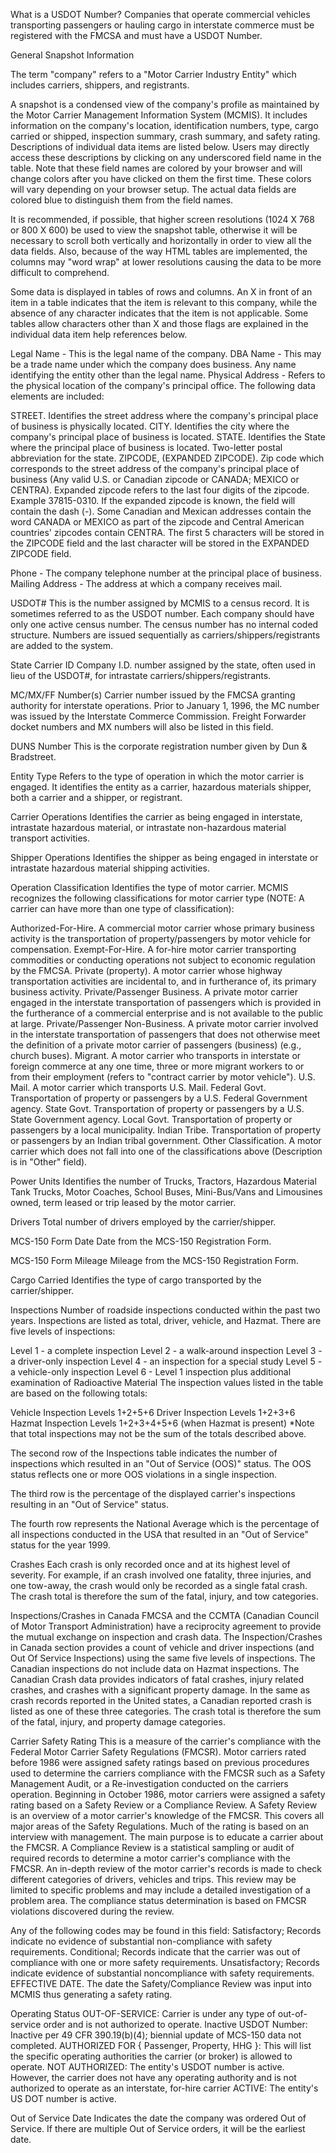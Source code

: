 What is a USDOT Number?
Companies that operate commercial vehicles transporting passengers or hauling cargo in interstate commerce must be registered with the FMCSA and must have a USDOT Number. 



General Snapshot Information

The term "company" refers to a "Motor Carrier Industry Entity" which includes carriers, shippers, and registrants.

A snapshot is a condensed view of the company's profile as maintained by the Motor Carrier Management Information System (MCMIS). It includes information on the company's location, identification numbers, type, cargo carried or shipped, inspection summary, crash summary, and safety rating. Descriptions of individual data items are listed below. Users may directly access these descriptions by clicking on any underscored field name in the table. Note that these field names are colored by your browser and will change colors after you have clicked on them the first time. These colors will vary depending on your browser setup. The actual data fields are colored blue to distinguish them from the field names.

It is recommended, if possible, that higher screen resolutions (1024 X 768 or 800 X 600) be used to view the snapshot table, otherwise it will be necessary to scroll both vertically and horizontally in order to view all the data fields. Also, because of the way HTML tables are implemented, the columns may "word wrap" at lower resolutions causing the data to be more difficult to comprehend.

Some data is displayed in tables of rows and columns. An X in front of an item in a table indicates that the item is relevant to this company, while the absence of any character indicates that the item is not applicable. Some tables allow characters other than X and those flags are explained in the individual data item help references below.


Legal Name - This is the legal name of the company.
DBA Name - This may be a trade name under which the company does business. Any name identifying the entity other than the legal name.
Physical Address - Refers to the physical location of the company's principal office. The following data elements are included:

STREET. Identifies the street address where the company's principal place of business is physically located.
CITY. Identifies the city where the company's principal place of business is located.
STATE. Identifies the State where the principal place of business is located. Two-letter postal abbreviation for the state.
ZIPCODE, (EXPANDED ZIPCODE). Zip code which corresponds to the street address of the company's principal place of business (Any valid U.S. or Canadian zipcode or CANADA; MEXICO or CENTRA). Expanded zipcode refers to the last four digits of the zipcode. Example 37815-0310. If the expanded zipcode is known, the field will contain the dash (-). Some Canadian and Mexican addresses contain the word CANADA or MEXICO as part of the zipcode and Central American countries' zipcodes contain CENTRA. The first 5 characters will be stored in the ZIPCODE field and the last character will be stored in the EXPANDED ZIPCODE field.


Phone - The company telephone number at the principal place of business.
Mailing Address - The address at which a company receives mail.


USDOT#
This is the number assigned by MCMIS to a census record. It is sometimes referred to as the USDOT number. Each company should have only one active census number. The census number has no internal coded structure. Numbers are issued sequentially as carriers/shippers/registrants are added to the system.



State Carrier ID
Company I.D. number assigned by the state, often used in lieu of the USDOT#, for intrastate carriers/shippers/registrants.


MC/MX/FF Number(s)
Carrier number issued by the FMCSA granting authority for interstate operations. Prior to January 1, 1996, the MC number was issued by the Interstate Commerce Commission. Freight Forwarder docket numbers and MX numbers will also be listed in this field.


DUNS Number
This is the corporate registration number given by Dun & Bradstreet.


Entity Type
Refers to the type of operation in which the motor carrier is engaged. It identifies the entity as a carrier, hazardous materials shipper, both a carrier and a shipper, or registrant.


Carrier Operations
Identifies the carrier as being engaged in interstate, intrastate hazardous material, or intrastate non-hazardous material transport activities.


Shipper Operations
Identifies the shipper as being engaged in interstate or intrastate hazardous material shipping activities.


Operation Classification
Identifies the type of motor carrier. MCMIS recognizes the following classifications for motor carrier type (NOTE: A carrier can have more than one type of classification):

Authorized-For-Hire. A commercial motor carrier whose primary business activity is the transportation of property/passengers by motor vehicle for compensation.
Exempt-For-Hire. A for-hire motor carrier transporting commodities or conducting operations not subject to economic regulation by the FMCSA.
Private (property). A motor carrier whose highway transportation activities are incidental to, and in furtherance of, its primary business activity.
Private/Passenger Business. A private motor carrier engaged in the interstate transportation of passengers which is provided in the furtherance of a commercial enterprise and is not available to the public at large.
Private/Passenger Non-Business. A private motor carrier involved in the interstate transportation of passengers that does not otherwise meet the definition of a private motor carrier of passengers (business) (e.g., church buses).
Migrant. A motor carrier who transports in interstate or foreign commerce at any one time, three or more migrant workers to or from their employment (refers to "contract carrier by motor vehicle").
U.S. Mail. A motor carrier which transports U.S. Mail.
Federal Govt. Transportation of property or passengers by a U.S. Federal Government agency.
State Govt. Transportation of property or passengers by a U.S. State Government agency.
Local Govt. Transportation of property or passengers by a local municipality.
Indian Tribe. Transportation of property or passengers by an Indian tribal government.
Other Classification. A motor carrier which does not fall into one of the classifications above (Description is in "Other" field).

Power Units
Identifies the number of Trucks, Tractors, Hazardous Material Tank Trucks, Motor Coaches, School Buses, Mini-Bus/Vans and Limousines owned, term leased or trip leased by the motor carrier.


Drivers
Total number of drivers employed by the carrier/shipper.


MCS-150 Form Date
Date from the MCS-150 Registration Form.


MCS-150 Form Mileage
Mileage from the MCS-150 Registration Form.


Cargo Carried
Identifies the type of cargo transported by the carrier/shipper.

Inspections
Number of roadside inspections conducted within the past two years. Inspections are listed as total, driver, vehicle, and Hazmat. There are five levels of inspections:

Level 1 - a complete inspection
Level 2 - a walk-around inspection
Level 3 - a driver-only inspection
Level 4 - an inspection for a special study
Level 5 - a vehicle-only inspection
Level 6 - Level 1 inspection plus additional examination of Radioactive Material
The inspection values listed in the table are based on the following totals:

Vehicle Inspection
Levels 1+2+5+6
Driver Inspection
Levels 1+2+3+6
Hazmat Inspection
Levels 1+2+3+4+5+6 (when Hazmat is present)
*Note that total inspections may not be the sum of the totals described above.

The second row of the Inspections table indicates the number of inspections which resulted in an "Out of Service (OOS)" status. The OOS status reflects one or more OOS violations in a single inspection.

The third row is the percentage of the displayed carrier's inspections resulting in an "Out of Service" status.

The fourth row represents the National Average which is the percentage of all inspections conducted in the USA that resulted in an "Out of Service" status for the year 1999.

Crashes
Each crash is only recorded once and at its highest level of severity. For example, if an crash involved one fatality, three injuries, and one tow-away, the crash would only be recorded as a single fatal crash. The crash total is therefore the sum of the fatal, injury, and tow categories.


Inspections/Crashes in Canada
FMCSA and the CCMTA (Canadian Council of Motor Transport Administration) have a reciprocity agreement to provide the mutual exchange on inspection and crash data. The Inspection/Crashes in Canada section provides a count of vehicle and driver inspections (and Out Of Service Inspections) using the same five levels of inspections. The Canadian inspections do not include data on Hazmat inspections. The Canadian Crash data provides indicators of fatal crashes, injury related crashes, and crashes with a significant property damage. In the same as crash records reported in the United states, a Canadian reported crash is listed as one of these three categories. The crash total is therefore the sum of the fatal, injury, and property damage categories.


Carrier Safety Rating
This is a measure of the carrier's compliance with the Federal Motor Carrier Safety Regulations (FMCSR). Motor carriers rated before 1986 were assigned safety ratings based on previous procedures used to determine the carriers compliance with the FMCSR such as a Safety Management Audit, or a Re-investigation conducted on the carriers operation. Beginning in October 1986, motor carriers were assigned a safety rating based on a Safety Review or a Compliance Review. A Safety Review is an overview of a motor carrier's knowledge of the FMCSR. This covers all major areas of the Safety Regulations. Much of the rating is based on an interview with management. The main purpose is to educate a carrier about the FMCSR. A Compliance Review is a statistical sampling or audit of required records to determine a motor carrier's compliance with the FMCSR. An in-depth review of the motor carrier's records is made to check different categories of drivers, vehicles and trips. This review may be limited to specific problems and may include a detailed investigation of a problem area. The compliance status determination is based on FMCSR violations discovered during the review.

Any of the following codes may be found in this field:
Satisfactory; Records indicate no evidence of substantial non-compliance with safety requirements.
Conditional; Records indicate that the carrier was out of compliance with one or more safety requirements.
Unsatisfactory; Records indicate evidence of substantial noncompliance with safety requirements.
EFFECTIVE DATE. The date the Safety/Compliance Review was input into MCMIS thus generating a safety rating.

Operating Status
OUT-OF-SERVICE: Carrier is under any type of out-of-service order and is not authorized to operate.
Inactive USDOT Number: Inactive per 49 CFR 390.19(b)(4); biennial update of MCS-150 data not completed.
AUTHORIZED FOR { Passenger, Property, HHG }: This will list the specific operating authorities the carrier (or broker) is allowed to operate.
NOT AUTHORIZED: The entity's USDOT number is active. However, the carrier does not have any operating authority and is not authorized to operate as an interstate, for-hire carrier
ACTIVE: The entity's US DOT number is active.

Out of Service Date
Indicates the date the company was ordered Out of Service. If there are multiple Out of Service orders, it will be the earliest date.
